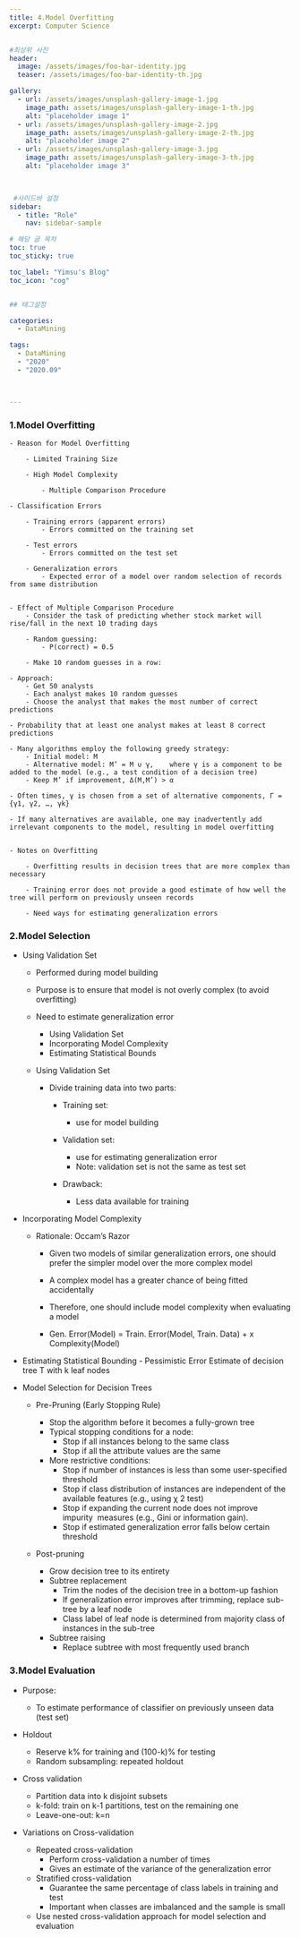 ```yaml
---
title: 4.Model Overfitting
excerpt: Computer Science


#최상위 사진
header:
  image: /assets/images/foo-bar-identity.jpg
  teaser: /assets/images/foo-bar-identity-th.jpg

gallery:
  - url: /assets/images/unsplash-gallery-image-1.jpg
    image_path: assets/images/unsplash-gallery-image-1-th.jpg
    alt: "placeholder image 1"
  - url: /assets/images/unsplash-gallery-image-2.jpg
    image_path: assets/images/unsplash-gallery-image-2-th.jpg
    alt: "placeholder image 2"
  - url: /assets/images/unsplash-gallery-image-3.jpg
    image_path: assets/images/unsplash-gallery-image-3-th.jpg
    alt: "placeholder image 3"
    


 #사이드바 설정 
sidebar:
  - title: "Role"
    nav: sidebar-sample

# 해당 글 목차
toc: true
toc_sticky: true

toc_label: "Yimsu's Blog"
toc_icon: "cog"


## 테그설정

categories:
  - DataMining

tags:
  - DataMining
  - "2020"
  - "2020.09"



---
```


### 1.Model Overfitting
    - Reason for Model Overfitting

        - Limited Training Size

        - High Model Complexity

            - Multiple Comparison Procedure

    - Classification Errors

        - Training errors (apparent errors)
            - Errors committed on the training set

        - Test errors
            - Errors committed on the test set

        - Generalization errors
            - Expected error of a model over random selection of records from same distribution


    - Effect of Multiple Comparison Procedure
        - Consider the task of predicting whether stock market will rise/fall in the next 10 trading days

        - Random guessing:
            - P(correct) = 0.5

        - Make 10 random guesses in a row:

    - Approach:
        - Get 50 analysts
        - Each analyst makes 10 random guesses
        - Choose the analyst that makes the most number of correct predictions

    - Probability that at least one analyst makes at least 8 correct predictions

    - Many algorithms employ the following greedy strategy:
        - Initial model: M
        - Alternative model: M’ = M ∪ γ,    where γ is a component to be added to the model (e.g., a test condition of a decision tree)
        - Keep M’ if improvement, Δ(M,M’) > α

    - Often times, γ is chosen from a set of alternative components, Γ = {γ1, γ2, …, γk}

    - If many alternatives are available, one may inadvertently add irrelevant components to the model, resulting in model overfitting


    - Notes on Overfitting

        - Overfitting results in decision trees that are more complex than necessary

        - Training error does not provide a good estimate of how well the tree will perform on previously unseen records

        - Need ways for estimating generalization errors


### 2.Model Selection
- Using Validation Set
    - Performed during model building

    - Purpose is to ensure that model is not overly complex (to avoid overfitting)

    - Need to estimate generalization error
        - Using Validation Set
        - Incorporating Model Complexity
        - Estimating Statistical Bounds

    - Using Validation Set

        - Divide training data into two parts:
            - Training set: 
                - use for model building
            - Validation set: 
                - use for estimating generalization error
                - Note: validation set is not the same as test set

            - Drawback:
                - Less data available for training


- Incorporating Model Complexity
    - Rationale: Occam’s Razor
        - Given two models of similar generalization errors,  one should prefer the simpler model over the more complex model

        - A complex model has a greater chance of being fitted accidentally

        - Therefore, one should include model complexity when evaluating a model

        - Gen. Error(Model) = Train. Error(Model, Train. Data) + x Complexity(Model)


- Estimating Statistical Bounding
        - Pessimistic Error Estimate of decision tree T with k leaf nodes


- Model Selection for Decision Trees

    - Pre-Pruning (Early Stopping Rule)
        - Stop the algorithm before it becomes a fully-grown tree
        - Typical stopping conditions for a node:
            - Stop if all instances belong to the same class
            - Stop if all the attribute values are the same
        - More restrictive conditions:
            - Stop if number of instances is less than some user-specified threshold
            - Stop if class distribution of instances are independent of the available features (e.g., using χ 2 test)
            - Stop if expanding the current node does not improve impurity     measures (e.g., Gini or information gain).
            - Stop if estimated generalization error falls below certain threshold

    - Post-pruning
        - Grow decision tree to its entirety
        - Subtree replacement
            - Trim the nodes of the decision tree in a bottom-up fashion
            - If generalization error improves after trimming, replace sub-tree by a leaf node 
            - Class label of leaf node is determined from majority class of instances in the sub-tree
        - Subtree raising
            - Replace subtree with most frequently used branch


### 3.Model  Evaluation 


- Purpose: 
    - To estimate performance of classifier on previously unseen data (test set)

- Holdout
    - Reserve k% for training and (100-k)% for testing 
    - Random subsampling: repeated holdout
- Cross validation
    - Partition data into k disjoint subsets
    - k-fold: train on k-1 partitions, test on the remaining one
    - Leave-one-out:   k=n


- Variations on Cross-validation

    - Repeated cross-validation
        - Perform cross-validation a number of times
        - Gives an estimate of the variance of the generalization error
    - Stratified cross-validation
        - Guarantee the same percentage of class labels in training and test
        - Important when classes are imbalanced and the sample is small
    - Use nested cross-validation approach for model selection and evaluation

